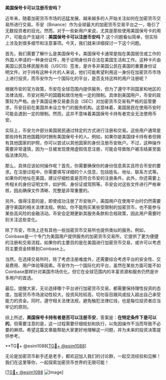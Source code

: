 **美国保号卡可以注册币安吗？**

近年来，随着加密货币市场的迅猛发展，越来越多的人开始关注如何在加密货币交易所进行交易。币安（Binance）作为全球最大的加密货币交易平台之一，吸引了无数投资者的目光。然而，对于一些新用户来说，尤其是那些使用美国保号卡的用户，可能会产生疑问：**美国保号卡可以注册币安吗？** 这个问题看似简单，但实际上涉及到很多细节和注意事项。今天，我们就来详细探讨一下这个问题。

首先，我们需要了解什么是美国保号卡。美国保号卡通常是指在美国居住或工作的外国人申请的一种身份证件，用于证明身份并合法在美国生活和工作。这种卡片由美国公民及移民服务局（USCIS）签发，是许多非美国公民在美国的重要身份证明文件。对于持有这种卡片的人来说，他们可能希望利用这一身份在加密货币市场上进行投资，而币安作为一个国际化的平台，是否支持这样的用户注册呢？

根据币安的官方政策，币安在全球范围内提供服务，但为了遵守不同国家和地区的法律法规，币安对用户的国籍和居住地有一定的限制。具体到美国用户，币安的政策较为严格。由于美国证券交易委员会（SEC）对加密货币交易有严格的监管要求，币安目前在美国并未设立专门的服务机构。这意味着，美国居民在使用币安时可能会遇到一定的限制。然而，这并不意味着美国保号卡持有者完全无法使用币安。

实际上，币安允许部分美国居民通过特定的方式进行注册和交易。这些用户通常是那些持有其他国籍同时拥有美国保号卡的人。例如，如果你是美国绿卡持有者但拥有其他国家的护照，你可以尝试以其他国家的身份注册币安账户。不过，这种操作需要非常谨慎，因为一旦被发现使用虚假信息注册，可能会导致账户被冻结甚至面临法律风险。

那么，具体应该如何操作呢？首先，你需要确保你的身份信息真实且符合币安的要求。在注册过程中，你需要填写详细的个人信息，包括姓名、地址、联系方式等。如果你的地址在美国，建议仔细检查是否符合币安的注册条件。此外，你还需要上传相关的身份证明文件，如护照、身份证或驾照等。币安会对这些文件进行严格审核，因此确保文件清晰、完整是非常重要的。

另外，值得注意的是，即使成功注册了币安账户，美国用户在使用平台时仍然需要遵守美国的相关法律法规。例如，你不能购买某些受限制的加密货币，也不能参与某些高风险的金融活动。币安会定期更新其服务条款和合规政策，因此用户需要时刻关注这些变化。

除了币安，市场上还有其他一些加密货币交易所也提供类似的服务。例如，Coinbase是一个专门为美国用户提供服务的加密货币交易所，它提供了更为便捷的注册和交易流程。如果你的主要目的是在美国进行加密货币交易，或许可以考虑将主要资金转移到Coinbase上。

当然，在选择交易所时，除了考虑注册难度外，还需要综合考虑平台的安全性、交易费用、用户体验等因素。币安作为一个国际化的平台，虽然在某些方面可能不如Coinbase那样针对美国市场优化，但它在全球范围内的丰富资源和服务仍然是许多用户的首选。

最后，提醒大家，无论选择哪个平台进行加密货币交易，都需要保持理性投资的态度。加密货币市场波动性较大，投资风险较高，切勿盲目跟风或投入超出自己承受能力的资金。同时，遵守相关法律法规，避免触犯法律红线，也是每位投资者应当牢记的原则。

综上所述，**美国保号卡持有者是否可以注册币安**，答案是：**在特定条件下是可以的**。但需要注意的是，这一过程需要仔细规划和执行，以免因操作不当而导致不必要的麻烦。希望这篇文章能帮助大家更好地理解这一问题，并为未来的投资决策提供参考。

**TG💪+ @esim1088[[TG💪+ @esim1088](https://t.me/s/esim1088)]

无论是加密货币新手还是老手，都欢迎加入我们的讨论群，一起交流经验和见解！我们在这里等你，一起探索加密货币世界的无限可能！

[[TG💪+ @esim1088](https://t.me/s/esim1088) ![Image](https://i.postimg.cc/4NQfJmqS/Snipaste-2025-05-13-00-14-12.png)]